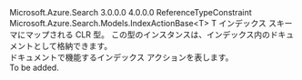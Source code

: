 <Type Name="IndexAction&lt;T&gt;" FullName="Microsoft.Azure.Search.Models.IndexAction&lt;T&gt;">
  <TypeSignature Language="C#" Value="public class IndexAction&lt;T&gt; : Microsoft.Azure.Search.Models.IndexActionBase&lt;T&gt; where T : class" />
  <TypeSignature Language="ILAsm" Value=".class public auto ansi beforefieldinit IndexAction`1&lt;class T&gt; extends Microsoft.Azure.Search.Models.IndexActionBase`1&lt;!T&gt;" />
  <TypeSignature Language="DocId" Value="T:Microsoft.Azure.Search.Models.IndexAction`1" />
  <TypeSignature Language="VB.NET" Value="Public Class IndexAction(Of T)&#xA;Inherits IndexActionBase(Of T)" />
  <TypeSignature Language="F#" Value="type IndexAction&lt;'T (requires 'T : null)&gt; = class&#xA;    inherit IndexActionBase&lt;'T (requires 'T : null)&gt;" />
  <AssemblyInfo>
    <AssemblyName>Microsoft.Azure.Search</AssemblyName>
    <AssemblyVersion>3.0.0.0</AssemblyVersion>
    <AssemblyVersion>4.0.0.0</AssemblyVersion>
  </AssemblyInfo>
  <TypeParameters>
    <TypeParameter Name="T">
      <Constraints>
        <ParameterAttribute>ReferenceTypeConstraint</ParameterAttribute>
      </Constraints>
    </TypeParameter>
  </TypeParameters>
  <Base>
    <BaseTypeName>Microsoft.Azure.Search.Models.IndexActionBase&lt;T&gt;</BaseTypeName>
    <BaseTypeArguments>
      <BaseTypeArgument TypeParamName="T">T</BaseTypeArgument>
    </BaseTypeArguments>
  </Base>
  <Interfaces />
  <Docs>
    <typeparam name="T">
            インデックス スキーマにマップされる CLR 型。 この型のインスタンスは、インデックス内のドキュメントとして格納できます。
            </typeparam>
    <summary>
            ドキュメントで機能するインデックス アクションを表します。
            </summary>
    <remarks>To be added.</remarks>
  </Docs>
  <Members />
</Type>
